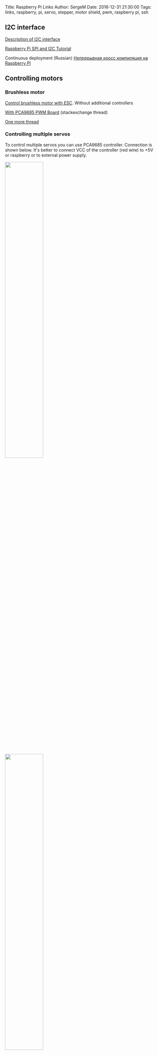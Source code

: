 Title: Raspberry Pi Links
Author: SergeM
Date: 2016-12-31 21:30:00
Tags: links, raspberry, pi, servo, stepper, motor shield, pwm, raspberry pi, ssh


## I2C interface

[Description of I2C interface](https://learn.sparkfun.com/tutorials/i2c)

[Raspberry Pi SPI and I2C Tutorial ](https://learn.sparkfun.com/tutorials/raspberry-pi-spi-and-i2c-tutorial)


Continuous deployment (Russian)
[Непрерывная кросс компиляция на Raspberry PI](https://m.habrahabr.ru/post/318840/)

## Controlling motors

### Brushless motor

[Control brushless motor with ESC](https://solenerotech1.wordpress.com/2013/09/09/tutorialhow-to-control-a-brushless-motor-with-raspberry-pi/). Without additional controllers

[With  PCA9685 PWM Board](http://raspberrypi.stackexchange.com/a/36317) (stackexchange thread)

[One more thread](https://www.raspberrypi.org/forums/viewtopic.php?t=46732)

### Controlling multiple servos 
To control multiple servos you can use PCA9685 controller. Connection is shown below. It's better to connect VCC of the controller (red wire) to +5V or raspberry or to external power supply.
<div>
<img src="{filename}/2016/12/servo_control_pca9685_2.jpg" style="width: 50%; height: 50%">
<img src="{filename}/2016/12/servo_control_pca9685_1.jpg" style="width: 50%; height: 50%">
<img src="{filename}/2016/12/servo_control_pca9685_3.jpg" style="width: 50%; height: 50%">
<img src="{filename}/2016/12/servo_control_pca9685_4.jpg" style="width: 50%; height: 50%">
</div>
You have to enable I2C interface first with `sudo raspi-config`. Choose "Interfacing Options" -> "I2C" -> "Enable".

Now installing the diagnostic tool and running:
```
sudo apt-get install -y i2c-tools
sudo i2cdetect -y 1
     0  1  2  3  4  5  6  7  8  9  a  b  c  d  e  f
00:          -- -- -- -- -- -- -- -- -- -- -- -- -- 
10: -- -- -- -- -- -- -- -- -- -- -- -- -- -- -- -- 
20: -- -- -- -- -- -- -- -- -- -- -- -- -- -- -- -- 
30: -- -- -- -- -- -- -- -- -- -- -- -- -- -- -- -- 
40: 40 -- -- -- -- -- -- -- -- -- -- -- -- -- -- -- 
50: -- -- -- -- -- -- -- -- -- -- -- -- -- -- -- -- 
60: -- -- -- -- -- -- -- -- -- -- -- -- -- -- -- -- 
70: 70 -- -- -- -- -- -- --                         
```

Now we can install library:
```
pip install Adafruit_PCA9685
```
and run a simple program:
```python
# sample.py
# Simple demo of of the PCA9685 PWM servo/LED controller library.
# This will move channel 0 from min to max position repeatedly.
# Author: Tony DiCola
# License: Public Domain
from __future__ import division
import time

# Import the PCA9685 module.
import Adafruit_PCA9685


# Uncomment to enable debug output.
#import logging
#logging.basicConfig(level=logging.DEBUG)

# Initialise the PCA9685 using the default address (0x40).
pwm = Adafruit_PCA9685.PCA9685()

# Alternatively specify a different address and/or bus:
#pwm = Adafruit_PCA9685.PCA9685(address=0x41, busnum=2)

# Configure min and max servo pulse lengths
servo_min = 150  # Min pulse length out of 4096
servo_max = 600  # Max pulse length out of 4096

# Helper function to make setting a servo pulse width simpler.
def set_servo_pulse(channel, pulse):
    pulse_length = 1000000    # 1,000,000 us per second
    pulse_length //= 60       # 60 Hz
    print('{0}us per period'.format(pulse_length))
    pulse_length //= 4096     # 12 bits of resolution
    print('{0}us per bit'.format(pulse_length))
    pulse *= 1000
    pulse //= pulse_length
    pwm.set_pwm(channel, 0, pulse)

# Set frequency to 60hz, good for servos.
pwm.set_pwm_freq(60)

print('Moving servo on channel 0, press Ctrl-C to quit...')
while True:
    # Move servo on channel O between extremes.
    pwm.set_pwm(0, 0, servo_min)
    time.sleep(1)
    pwm.set_pwm(0, 0, servo_max)
time.sleep(1)
```
running:
```
python sample.py
```



See alow:
* [datasheet](https://cdn-shop.adafruit.com/datasheets/PCA9685.pdf)
* [Adafruit 16 Channel Servo Driver with Raspberry Pi](https://cdn-learn.adafruit.com/downloads/pdf/adafruit-16-channel-servo-driver-with-raspberry-pi.pdf) Created by Kevin Townsend. pdf. (pca-9685)
* [troubleshooting](https://github.com/adafruit/Adafruit_Python_PCA9685/issues/1)
* [Controlling one servo](http://razzpisampler.oreilly.com/ch05.html). No additional controllers needed


### Stepper motors / DC (brushed) motors
[with l293d](https://learn.adafruit.com/adafruits-raspberry-pi-lesson-10-stepper-motors?view=all)

[[Raspberry] Stepper and dc motor using specializer HAT](https://learn.adafruit.com/adafruit-dc-and-stepper-motor-hat-for-raspberry-pi?view=all)  
Based on PC9865 PWM and TB6612 chipset. 1.2A per channel current capability (20ms long bursts of 3A peak)


[[Arduino] With adafruit motor schield v1](https://learn.adafruit.com/adafruit-motor-shield?view=all)  
Based on 74HC595N Serial to parallel output latch and L293D driver. 0.6A per bridge (1.2A peak) with thermal shutdown protection, 4.5V to 25V.  
[Library for motor control](https://github.com/adafruit/Adafruit-Motor-Shield-library)    
See also [about SN74HC595 shift register](/sn74hc595-shift-register.html)



[[Arduino] With adafruit motor shield v2](https://learn.adafruit.com/adafruit-motor-shield-v2-for-arduino?view=all)  
Based on PCA9685 and TB6612 MOSFET drivers with 1.2A per channel current capability ( up to 3A peak for approx 20ms at a time)

[[Raspberry] Drive a DC motor forward and in reverse with variable speed](https://learn.adafruit.com/adafruit-raspberry-pi-lesson-9-controlling-a-dc-motor?view=all) (with l293d, adafruit lesson 9)

[[Micropython board] Control  dc motor with pca9685](https://learn.adafruit.com/micropython-hardware-pca9685-dc-motor-and-stepper-driver?view=all) 

[[Raspberry] Video with just simple transistor scheme and with L293D controller](https://www.youtube.com/watch?v=W7cV9_W12sM)

[[Raspberry] using L293D and 4N35 opto isolator](https://medium.com/@seyoum14/using-a-dc-motor-to-run-a-propeller-with-raspberry-pi-e5a570864e6f#.q7qutomrv)

[[Arduino] 1 bidirectional DC motor using small DRV8871 motor driver](https://learn.adafruit.com/adafruit-drv8871-brushed-dc-motor-driver-breakout?view=all)   
Up to 45V and 3.6A of motor control

It is possible to have frequency controlled dc driver connected through Adafruit 16 Channel Servo Driver. 
See [post](https://www.raspberrypi.org/forums/viewtopic.php?t=12067&p=161140). [controller, ~100 Euro](http://www.robotshop.com/en/sabertooth-dual-regenerative-motor-driver.html), powerfull

[[Arduino] using drv8833 driver](https://ulrichbuschbaum.wordpress.com/2014/10/28/using-the-drv8833-motor-driver/), 

[[Arduino] using l293d](https://ulrichbuschbaum.wordpress.com/2014/09/17/the-l293d-motor-driver-and-makeblock/)


Using transistors: (1)[http://electronics.stackexchange.com/questions/7235/motor-driver-using-only-a-2n2222-transistor], very weak

## Connecting via ssh:
```
ssh -Y user@raspberrypi-url
```

## Access rasbberry Pi without monitor and ethernet 

Assuming we have an operating system (raspbian) installed.

1. Plug the SD-card into a computer. 

2. Automatic connection to wifi. Edit `/etc/wpa_supplicant/wpa_supplicant.conf` and add the following lines:

```
network={
    ssid="my-network-name"
    psk="my-network-pass"
}
```

In the end the file should look like this:
```
country=GB
ctrl_interface=DIR=/var/run/wpa_supplicant GROUP=netdev
update_config=1

network={
    ssid="my-network-name"
    psk="my-network-pass"
}
```

`country` field is essential. Wifi wont work without it. In the log you will see `raspberrypi systemd[1]: Started Disable WiFi if country not set.`


3. Enable SSH access. Create an empty file `ssh` in `/boot/`.

4. Plug the card back into your raspberry, turn on. 

Now you can connect to raspberry via ssh:

    ssh pi@raspberrypi
    
or 

    ssh pi@<IP-OF-YOUR-RASPBERRY>




## Reading input (button) from GPIO
[without interrupts, raspi.tv](http://raspi.tv/2013/rpi-gpio-basics-4-setting-up-rpi-gpio-numbering-systems-and-inputs)



## RaspberryPi Zero pins Layout
![GPIO raspberry pins scheme]({filename}/2016/12/gpio.png)

![pins layout photo]({filename}/2016/12/gpio-raspberry-zero.png) [image source](http://pi4j.com/pins/model-zero-rev1.html)

Interactive website for pinout of Raspberry Pi for different interfaces [Pinout](https://pinout.xyz/#)




## Other
* [Example of using 545043 power supply](https://www.sunfounder.com/learn/Super_Kit_V2_for_RaspberryPi/lesson-7-how-to-drive-a-dc-motor-super-kit-for-raspberrypi.html)

* [description of sn74hc595](http://www.ti.com/lit/ds/symlink/sn74hc595.pdf)

* [blog about building security robot](https://seregus.wordpress.com/)

* [h bridge using 2n2222 transistors for dc motor control. + reverse](http://www.instructables.com/id/H-Bridge-on-a-Breadboard/?ALLSTEPS); [another version](http://electronics.stackexchange.com/questions/7235/motor-driver-using-only-a-2n2222-transistor);
* [another version of h bridge](http://www.electronicsteacher.com/robotics/robotics-tutorial/advanced-robotics/controlling-dc-motors.php)
* [Build a Raspberry Pi Telepresence Rover ](http://www.bot-thoughts.com/2013/04/raspberry-pi-telepresence-rover.html) using [Pololu DRV8835](/motor-drivers-controllers.html)

* My DIY [remote controlled robot on raspberry pi](https://github.com/serge-m/robot-remote-control) with camera. 
